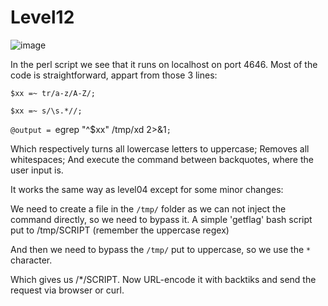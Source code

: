 # Level12

![image](https://user-images.githubusercontent.com/29956389/93331999-c6ea3d00-f7e6-11ea-8e78-c89b2b63aa6e.png)

In the perl script we see that it runs on localhost on port 4646. Most of the code is straightforward, appart from those 3 lines:

`$xx =~ tr/a-z/A-Z/;`

`$xx =~ s/\s.*//;`

`@output = `egrep "^$xx" /tmp/xd 2>&1`;`

Which respectively turns all lowercase letters to uppercase; Removes all whitespaces; And execute the command between backquotes, where the user input is.

It works the same way as level04 except for some minor changes:

We need to create a file in the `/tmp/` folder as we can not inject the command directly, so we need to bypass it.
A simple 'getflag' bash script put to /tmp/SCRIPT (remember the uppercase regex)

And then we need to bypass the `/tmp/` put to uppercase, so we use the `*` character.

Which gives us /*/SCRIPT. Now URL-encode it with backtiks and send the request via browser or curl.
